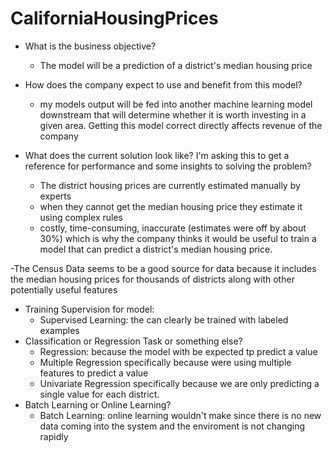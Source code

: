 # CaliforniaHousingPrices

- What is the business objective?
  - The model will be a prediction of a district's median housing price
  
- How does the company expect to use and benefit from this model?
  - my models output will be fed into another machine learning model downstream that will determine whether it is worth investing in a given area. Getting this model correct directly affects revenue of the company
- What does the current solution look like? I'm asking this to get a reference for performance and some insights to solving the problem?
  - The district housing prices are currently estimated manually by experts 
  - when they cannot get the median housing price they estimate it using complex rules
  - costly, time-consuming, inaccurate (estimates were off by about 30%) which is why the company thinks it would be useful to train a model that can predict a district's median housing price.

-The Census Data seems to be a good source for data because it includes the median housing prices for thousands of districts along with other potentially useful features

- Training Supervision for model:
  - Supervised Learning: the can clearly be trained with labeled examples
- Classification or Regression Task or something else?
  - Regression: because the model with be expected tp predict a value
  - Multiple Regression specifically because were using multiple features to predict a value
  - Univariate Regression specifically because we are only predicting a single value for each district.
- Batch Learning or Online Learning?
  - Batch Learning: online learning wouldn't make since there is no new data coming into the system and the enviroment is not changing rapidly